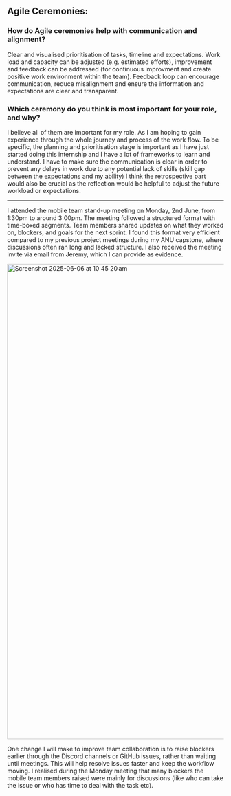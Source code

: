 ## Agile Ceremonies:

### How do Agile ceremonies help with communication and alignment?
Clear and visualised prioritisation of tasks, timeline and expectations.
Work load and capacity can be adjusted (e.g. estimated efforts), improvement and feedback can be addressed (for continuous improvment and create positive work environment within the team).
Feedback loop can encourage communication, reduce misalignment and ensure the information and expectations are clear and transparent. 

### Which ceremony do you think is most important for your role, and why?
I believe all of them are important for my role. As I am hoping to gain experience through the whole journey and process of the work flow. To be specific, 
the planning and prioritisation stage is important as I have just started doing this internship and I have a lot of frameworks to learn and understand. 
I have to make sure the communication is clear in order to prevent any delays in work due to any potential lack of skills (skill gap between the expectations and my ability)
I think the retrospective part would also be crucial as the reflection would be helpful to adjust the future workload or expectations.

----------
I attended the mobile team stand-up meeting on Monday, 2nd June, from 1:30pm to around 3:00pm. The meeting followed a structured format with time-boxed segments. Team members shared updates on what they worked on, blockers, and goals for the next sprint. I found this format very efficient compared to my previous project meetings during my ANU capstone, where discussions often ran long and lacked structure. I also received the meeting invite via email from Jeremy, which I can provide as evidence.

<img width="1106" alt="Screenshot 2025-06-06 at 10 45 20 am" src="https://github.com/user-attachments/assets/6a7ce16d-99ab-440b-9c36-a4f50d81f705" />

One change I will make to improve team collaboration is to raise blockers earlier through the Discord channels or GitHub issues, rather than waiting until meetings. This will help resolve issues faster and keep the workflow moving. I realised during the Monday meeting that many blockers the mobile team members raised were mainly for discussions (like who can take the issue or who has time to deal with the task etc).
